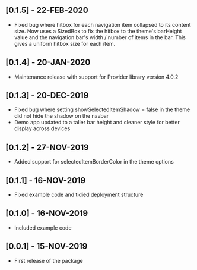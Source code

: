 ## [0.1.5] - 22-FEB-2020

* Fixed bug where hitbox for each navigation item collapsed to its content size.  Now uses a SizedBox to fix the hitbox to the theme's barHeight value and the navigation bar's width / number of items in the bar.  This gives a uniform hitbox size for each item.

## [0.1.4] - 20-JAN-2020

* Maintenance release with support for Provider library version 4.0.2

## [0.1.3] - 20-DEC-2019

* Fixed bug where setting showSelectedItemShadow = false in the theme did not hide the shadow on the navbar
* Demo app updated to a taller bar height and cleaner style for better display across devices

## [0.1.2] - 27-NOV-2019

* Added support for selectedItemBorderColor in the theme options

## [0.1.1] - 16-NOV-2019

* Fixed example code and tidied deployment structure

## [0.1.0] - 16-NOV-2019

* Included example code

## [0.0.1] - 15-NOV-2019

* First release of the package

